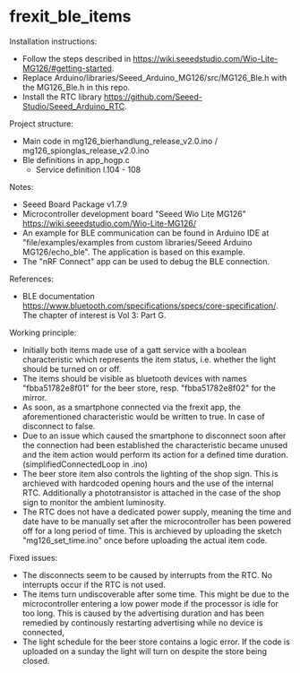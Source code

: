 # frexit_ble_items

Installation instructions:
- Follow the steps described in https://wiki.seeedstudio.com/Wio-Lite-MG126/#getting-started.
- Replace Arduino/libraries/Seeed_Arduino_MG126/src/MG126_Ble.h with the MG126_Ble.h in this repo.
- Install the RTC library https://github.com/Seeed-Studio/Seeed_Arduino_RTC.

Project structure:
- Main code in mg126_bierhandlung_release_v2.0.ino / mg126_spionglas_release_v2.0.ino
- Ble definitions in app_hogp.c
  - Service definition l.104 - 108

Notes:
- Seeed Board Package v1.7.9
- Microcontroller development board "Seeed Wio Lite MG126" https://wiki.seeedstudio.com/Wio-Lite-MG126/
- An example for BLE communication can be found in Arduino IDE at "file/examples/examples from custom libraries/Seeed Arduino MG126/echo_ble". The application is based on this example.
- The "nRF Connect" app can be used to debug the BLE connection.

References:
- BLE documentation https://www.bluetooth.com/specifications/specs/core-specification/. The chapter of interest is Vol 3: Part G.

Working principle:
- Initially both items made use of a gatt service with a boolean characteristic which represents the item status, i.e. whether the light should be turned on or off.
- The items should be visible as bluetooth devices with names "fbba51782e8f01" for the beer store, resp. "fbba51782e8f02" for the mirror.
- As soon, as a smartphone connected via the frexit app, the aforementioned characteristic would be written to true. In case of disconnect to false.
- Due to an issue which caused the smartphone to disconnect soon after the connection had been established the characteristic became unused and the item action would perform its action for a defined time duration. (simplifiedConnectedLoop in .ino)
- The beer store item also controls the lighting of the shop sign. This is archieved with hardcoded opening hours and the use of the internal RTC. Additionally a phototransistor is attached in the case of the shop sign to monitor the ambient luminosity.
- The RTC does not have a dedicated power supply, meaning the time and date have to be manually set after the microcontroller has been powered off for a long period of time. This is archieved by uploading the sketch "mg126_set_time.ino" once before uploading the actual item code.

Fixed issues:
- The disconnects seem to be caused by interrupts from the RTC. No interrupts occur if the RTC is not used.
- The items turn undiscoverable after some time. This might be due to the microcontroller entering a low power mode if the processor is idle for too long. This is caused by the advertising duration and has been remedied by continously restarting advertising while no device is connected,
- The light schedule for the beer store contains a logic error. If the code is uploaded on a sunday the light will turn on despite the store being closed.
